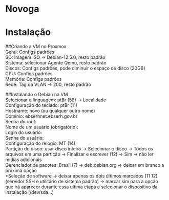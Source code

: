 # Novoga
# Instalação

##Criando a VM no Proxmox  
Geral: Configs padrões   
SO: Imagem ISO -> Debian-12.5.0, resto padrão  
Sistema: selecionar Agente Qemu, resto padrão  
Discos: Configs padrões, pode diminuir o espaço de disco (20GB)  
CPU: Configs padrões   
Memória: Configs padrões  
Rede: Tag da VLAN -> 200, resto padrão  

##Instalando o Debian na VM  
Selecionar a linguagem: ptBr (58) -> Localidade   
Configuração do teclado: ptBr (11)  
Hostname: novo (ou qualquer outro nome)  
Domínio: ebserhnet.ebserh.gov.br  
Senha do root:   
Nome de um usuário (obrigatório):   
Login do usuário:  
Senha do usuário:  
Configuração do relógio: MT (14)  
Partição de disco: usar disco inteiro -> Selecionar o disco -> Todos os arquivos em uma partição -> Finalizar e escrever (12) -> Sim ->  não ler mídias adicionais   
Gerenciador de pacotes: Brasil (7) -> deb.debian.org -> deixar em branco a próxima opção   
*Seleção de software -> deixar apenas os dois últimos marcados (11 12)(servidor SSH e utilitário de sistema padrão) -> marcar sim para a opção que irá aparecer durante essa ultima etapa e selecionar o dispositivo da instalação (/dev/sda...)   

